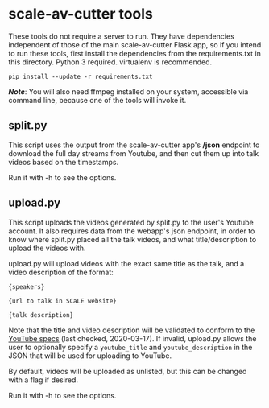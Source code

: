 scale-av-cutter tools
===

These tools do not require a server to run. They have dependencies independent
of those of the main scale-av-cutter Flask app, so if you intend to run these
tools, first install the dependencies from the requirements.txt in this
directory. Python 3 required. virtualenv is recommended.

```
pip install --update -r requirements.txt
```

***Note***: You will also need ffmpeg installed on your system, accessible via
command line, because one of the tools will invoke it.


split.py
---

This script uses the output from the scale-av-cutter app's **/json** endpoint
to download the full day streams from Youtube, and then cut them up into talk
videos based on the timestamps.

Run it with -h to see the options.


upload.py
---

This script uploads the videos generated by split.py to the user's Youtube
account. It also requires data from the webapp's json endpoint, in order to
know where split.py placed all the talk videos, and what title/description to
upload the videos with.

upload.py will upload videos with the exact same title as the talk, and a video
description of the format:

```
{speakers}

{url to talk in SCaLE website}

{talk description}
```

Note that the title and video description will be validated to conform to the
[YouTube
specs](https://developers.google.com/youtube/terms/required-minimum-functionality#data-requirements)
(last checked, 2020-03-17). If invalid, upload.py allows the user to optionally
specify a `youtube_title` and `youtube_description` in the JSON that will be
used for uploading to YouTube.

By default, videos will be uploaded as unlisted, but this can be changed with a
flag if desired.

Run it with -h to see the options.

